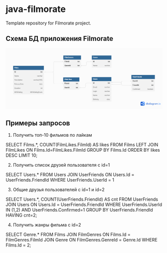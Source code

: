 # java-filmorate
Template repository for Filmorate project.

## Схема БД приложения Filmorate
![Схема БД приложения Filmorate](https://github.com/phpwork512/filmorate/blob/main/Filmorate%20DB%20Scheme.png?raw=true)

## Примеры запросов
1. Получить топ-10 фильмов по лайкам

SELECT Films.*, COUNT(FilmLikes.FilmId) AS likes
FROM Films LEFT JOIN FilmLikes ON Films.Id=FilmLikes.FilmId 
GROUP BY Films.Id
ORDER BY likes DESC
LIMIT 10;

2. Получить список друзей пользователя с id=1

SELECT Users.* 
FROM Users JOIN UserFriends ON Users.Id = UserFriends.FriendId 
WHERE UserFriends.UserId = 1

3. Общие друзья пользователей с id=1 и id=2

SELECT Users.*, COUNT(UserFriends.FriendId) AS cnt
FROM UserFriends JOIN Users ON Users.Id = UserFriends.FriendId
WHERE UserFriends.UserId IN (1,2) AND UserFriends.Confirmed=1
GROUP BY UserFriends.FriendId
HAVING cnt=2;

4. Получить жанры фильма с id=2

SELECT Genre.*
FROM Films JOIN FilmGenres ON Films.Id = FilmGenres.FilmId
	JOIN Genre ON FilmGenres.GenreId = Genre.Id
WHERE Films.Id = 2;
